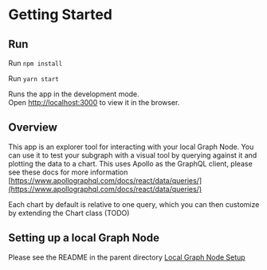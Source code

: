# Getting Started


## Run

Run `npm install`

Run `yarn start`

Runs the app in the development mode.\
Open [http://localhost:3000](http://localhost:3000) to view it in the browser.



## Overview
This app is an explorer tool for interacting with your local Graph Node.
You can use it to test your subgraph with a visual tool by querying against it and plotting the data to a chart.
This uses Apollo as the GraphQL client, please see these docs for more information [https://www.apollographql.com/docs/react/data/queries/](https://www.apollographql.com/docs/react/data/queries/)

Each chart by default is relative to one query, which you can then customize by extending the Chart class (TODO)

## Setting up a local Graph Node
Please see the README in the parent directory [Local Graph Node Setup](https://github.com/GETProtocol/subgraph/tree/master)

